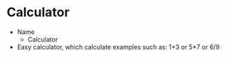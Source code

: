 # Calculator
* Name
    * Calculator
* Easy calculator, which calculate examples such as:
                  1+3 or 5*7 or 6/9 
     
